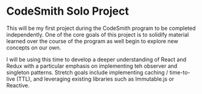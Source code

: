 # CodeSmith Solo Project

This will be my first project during the CodeSmith program to be completed independently. One of the core goals of this project is to solidify material learned over the course of the program as well begin to explore new concepts on our own. 

I will be using this time to develop a deeper understanding of React and Redux with a particular emphasis on implementing teh observer and singleton patterns. Stretch goals include implementing caching / time-to-live (TTL), and leveraging existing libraries such as Immutable.js or Reactive.